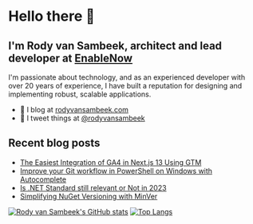 # Hello there 👋

## I'm Rody van Sambeek, architect and lead developer at [EnableNow](https://www.enablenow.nl)

I'm passionate about technology, and as an experienced developer with over 20 years of experience, I have built a reputation for designing and implementing robust, scalable applications. 

- 📰 I blog at [rodyvansambeek.com](https://www.rodyvansambeek.com)
- 📣 I tweet things at [@rodyvansambeek](https://www.twitter.com/rodyvansambeek)

## Recent blog posts
<!--START_SECTION:posts-->
* [The Easiest Integration of GA4 in Next.js 13 Using GTM](https:&#x2F;&#x2F;www.rodyvansambeek.com&#x2F;blog&#x2F;easiest-ga4-integration-nextjs-13-gtm-guide)
* [Improve your Git workflow in PowerShell on Windows with Autocomplete](https:&#x2F;&#x2F;www.rodyvansambeek.com&#x2F;blog&#x2F;git-autocomplete-powershell-magic)
* [Is .NET Standard still relevant or Not in 2023](https:&#x2F;&#x2F;www.rodyvansambeek.com&#x2F;blog&#x2F;net-standard-or-not-in-2023)
* [Simplifying NuGet Versioning with MinVer](https:&#x2F;&#x2F;www.rodyvansambeek.com&#x2F;blog&#x2F;simplifying-nuget-versioning-with-minver)
<!--END_SECTION:posts-->

[![Rody van Sambeek's GitHub stats](https://github-readme-stats.vercel.app/api?username=rodyvansambeek&count_private=true&show_icons=true)](https://github.com/anuraghazra/github-readme-stats)
[![Top Langs](https://github-readme-stats.vercel.app/api/top-langs/?username=rodyvansambeek)](https://github.com/anuraghazra/github-readme-stats)

<!--
**rodyvansambeek/rodyvansambeek** is a ✨ _special_ ✨ repository because its `README.md` (this file) appears on your GitHub profile.

Here are some ideas to get you started:

- 🔭 I’m currently working on ...
- 🌱 I’m currently learning ...
- 👯 I’m looking to collaborate on ...
- 🤔 I’m looking for help with ...
- 💬 Ask me about ...
- 📫 How to reach me: ...
- 😄 Pronouns: ...
- ⚡ Fun fact: ...
-->
